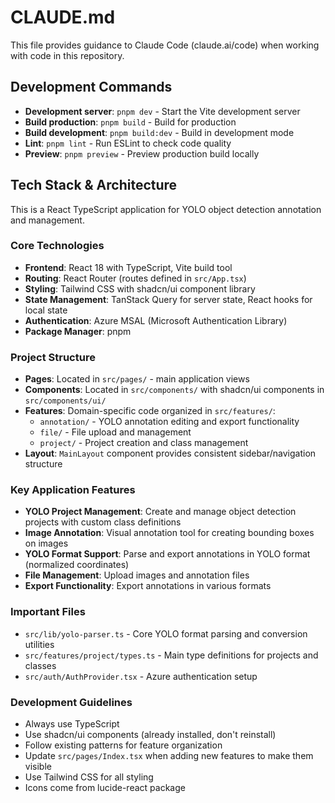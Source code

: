 # CLAUDE.md

This file provides guidance to Claude Code (claude.ai/code) when working with code in this repository.

## Development Commands

- **Development server**: `pnpm dev` - Start the Vite development server
- **Build production**: `pnpm build` - Build for production
- **Build development**: `pnpm build:dev` - Build in development mode
- **Lint**: `pnpm lint` - Run ESLint to check code quality
- **Preview**: `pnpm preview` - Preview production build locally

## Tech Stack & Architecture

This is a React TypeScript application for YOLO object detection annotation and management.

### Core Technologies
- **Frontend**: React 18 with TypeScript, Vite build tool
- **Routing**: React Router (routes defined in `src/App.tsx`)
- **Styling**: Tailwind CSS with shadcn/ui component library
- **State Management**: TanStack Query for server state, React hooks for local state
- **Authentication**: Azure MSAL (Microsoft Authentication Library)
- **Package Manager**: pnpm

### Project Structure
- **Pages**: Located in `src/pages/` - main application views
- **Components**: Located in `src/components/` with shadcn/ui components in `src/components/ui/`
- **Features**: Domain-specific code organized in `src/features/`:
  - `annotation/` - YOLO annotation editing and export functionality
  - `file/` - File upload and management
  - `project/` - Project creation and class management
- **Layout**: `MainLayout` component provides consistent sidebar/navigation structure

### Key Application Features
- **YOLO Project Management**: Create and manage object detection projects with custom class definitions
- **Image Annotation**: Visual annotation tool for creating bounding boxes on images
- **YOLO Format Support**: Parse and export annotations in YOLO format (normalized coordinates)
- **File Management**: Upload images and annotation files
- **Export Functionality**: Export annotations in various formats

### Important Files
- `src/lib/yolo-parser.ts` - Core YOLO format parsing and conversion utilities
- `src/features/project/types.ts` - Main type definitions for projects and classes
- `src/auth/AuthProvider.tsx` - Azure authentication setup

### Development Guidelines
- Always use TypeScript
- Use shadcn/ui components (already installed, don't reinstall)
- Follow existing patterns for feature organization
- Update `src/pages/Index.tsx` when adding new features to make them visible
- Use Tailwind CSS for all styling
- Icons come from lucide-react package